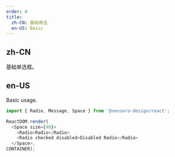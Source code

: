 ```yaml
---
order: 0
title:
  zh-CN: 基础用法
  en-US: Basic
---
```


## zh-CN

基础单选框。

## en-US

Basic usage.

```js
import { Radio, Message, Space } from '@sensoro-design/react';

ReactDOM.render(
  <Space size={40}>
    <Radio>Radio</Radio>
    <Radio checked disabled>Disabled Radio</Radio>
  </Space>,
CONTAINER);
```
